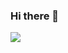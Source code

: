 ### Hi there 👋
<img src="https://capsule-render.vercel.app/api?type=square&color=색상코드&height=높이&section=header&text=Choi Do Young GitHub &fontSize=17" />
<!--
**chlendyd7/chlendyd7** is a ✨ _special_ ✨ repository because its `README.md` (this file) appears on your GitHub profile.

Here are some ideas to get you started:

- 🔭 I’m currently working on ...
- 🌱 I’m currently learning ...
- 👯 I’m looking to collaborate on ...
- 🤔 I’m looking for help with ...
- 💬 Ask me about ...
- 📫 How to reach me: ...
- 😄 Pronouns: ...
- ⚡ Fun fact: ...
-->
